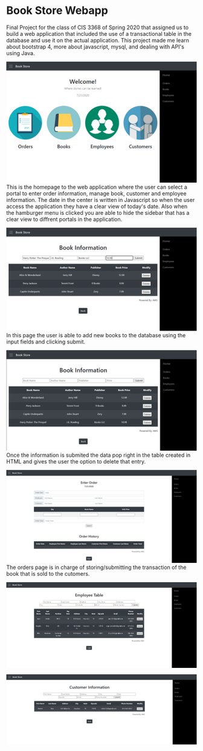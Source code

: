 # Book Store Webapp
Final Project for the class of CIS 3368 of Spring 2020 that assigned us to build a web application that included the use of a transactional table in the database and use it on the actual application. This project made me learn about bootstrap 4, more about javascript, mysql, and dealing with API's using Java.


![Image of Homepage](https://github.com/rrios4/CIS3368_FinalProject/blob/master/src/main/webapp/images/1.png?raw=true)
This is the homepage to the web application where the user can select a portal to enter order information, manage book, customer and employee information. The date in the center is written in Javascript so when the user access the application they have a clear view of today's date. Also when the hamburger menu is clicked you are able to hide the sidebar that has a clear view to diffrent portals in the application.

![Image of Homepage](https://github.com/rrios4/CIS3368_FinalProject/blob/master/src/main/webapp/images/2.png?raw=true)
In this page the user is able to add new books to the database using the input fields and clicking submit.

![Image of Homepage](https://github.com/rrios4/CIS3368_FinalProject/blob/master/src/main/webapp/images/3.png?raw=true)
Once the information is submited the data pop right in the table created in HTML and gives the user the option to delete that entry.

![Image of Homepage](https://github.com/rrios4/CIS3368_FinalProject/blob/master/src/main/webapp/images/4.png?raw=true)
The orders page is in charge of storing/submitting the transaction of the book that is sold to the cutomers.

![Image of Homepage](https://github.com/rrios4/CIS3368_FinalProject/blob/master/src/main/webapp/images/5.png?raw=true)


![Image of Homepage](https://github.com/rrios4/CIS3368_FinalProject/blob/master/src/main/webapp/images/6.png?raw=true)

